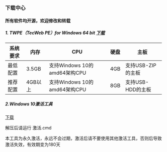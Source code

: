 ### 下载中心

#### 所有软件均开源，欢迎修改和转载

##### 1. TWPE（TecWeb PE）for Windows 64 bit  [下载](https://github.com/roymsi/TWPE)

| 系统要求 | 内存    | CPU                          | 硬盘 | 主板              |
| -------- | ------- | ---------------------------- | ---- | ----------------- |
| 最低配置 | 3.5GB   | 支持Windows 10的amd64架构CPU | 4GB  | 支持USB-ZIP的主板 |
| 推荐配置 | 4GB以上 | 支持Windows 10的amd64架构CPU | 8GB  | 支持USB-HDD的主板 |



##### 2.Windows 10激活工具

[下载](https://github.com/roymsi/win10-act/raw/master/Windows10.7z)

解压后请运行 激活.cmd

本工具为永久激活，永远不会过期，激活后请不要使用其他激活工具，否则后导致激活失效，有效期变为180天
